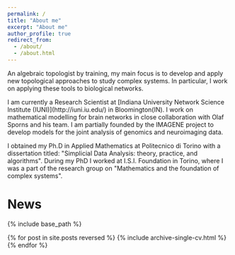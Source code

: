 ```yaml
---
permalink: /
title: "About me"
excerpt: "About me"
author_profile: true
redirect_from: 
  - /about/
  - /about.html
---
```

<p>
An algebraic topologist by training, my main focus is to develop and apply new topological approaches to study complex systems. In particular, I work on applying these tools to biological networks.  </p>

<p>I am currently a Research Scientist at [Indiana University Network Science Institute (IUNI)](http://iuni.iu.edu/) in Bloomington(IN). I work on mathematical modelling for brain networks in close collaboration with Olaf Sporns and his team. I am partially founded by the IMAGENE project to develop models for the joint analysis of genomics and neuroimaging data.  </p>

<p>I obtained my Ph.D in Applied Mathematics at Politecnico di Torino with a dissertation titled: "Simplicial Data Analysis: theory, practice, and algorithms". During my PhD I worked at I.S.I. Foundation in Torino, where I was a part of the research group on "Mathematics and the foundation of complex systems".  

<!--Here are some of the projects I am focusing on right now:
- Developing new technique for joint analysis of genomics and neuroimaging data for transitional clinical research, joint work with Liana G. Apostolova, MD (part of the IMAGENE project);
- Analysing dMRI lifespan data, joint work with Olaf Sporns, Joshua Faskowitz @ Indiana University
- Developing a stochastic sampler for Directed Simplicial Complexes;
- Studying Mathematical models of community structures in relation to simplicial complexes;
- Topological Data Analysis on Health data (rna transcriptomes, quantitative semantic data, brain networks from fMRI, EEG, DTI).
-->

# News
{% include base_path %}

{% for post in site.posts reversed %}
    {% include archive-single-cv.html %}
  {% endfor %}
